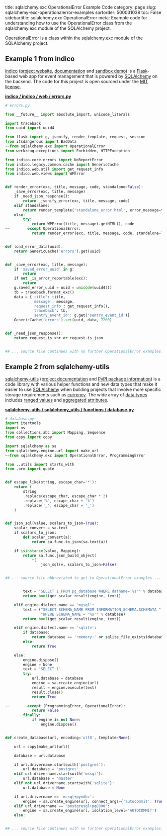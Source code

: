 title: sqlalchemy.exc OperationalError Example Code
category: page
slug: sqlalchemy-exc-operationalerror-examples
sortorder: 500031039
toc: False
sidebartitle: sqlalchemy.exc OperationalError
meta: Example code for understanding how to use the OperationalError class from the sqlalchemy.exc module of the SQLAlchemy project.


OperationalError is a class within the sqlalchemy.exc module of the SQLAlchemy project.


## Example 1 from indico
[indico](https://github.com/indico/indico)
([project website](https://getindico.io/),
[documentation](https://docs.getindico.io/en/stable/installation/)
and [sandbox demo](https://sandbox.getindico.io/))
is a [Flask](/flask.html)-based web app for event management that is
powered by [SQLAlchemy](/sqlalchemy.html) on the backend. The code
for this project is open sourced under the
[MIT license](https://github.com/indico/indico/blob/master/LICENSE).

[**indico / indico / web / errors.py**](https://github.com/indico/indico/blob/master/indico/web/errors.py)

```python
# errors.py

from __future__ import absolute_import, unicode_literals

import traceback
from uuid import uuid4

from flask import g, jsonify, render_template, request, session
from itsdangerous import BadData
~~from sqlalchemy.exc import OperationalError
from werkzeug.exceptions import Forbidden, HTTPException

from indico.core.errors import NoReportError
from indico.legacy.common.cache import GenericCache
from indico.web.util import get_request_info
from indico.web.views import WPError


def render_error(exc, title, message, code, standalone=False):
    _save_error(exc, title, message)
    if _need_json_response():
        return _jsonify_error(exc, title, message, code)
    elif standalone:
        return render_template('standalone_error.html', error_message=title, error_description=message), code
    else:
        try:
            return WPError(title, message).getHTML(), code
~~        except OperationalError:
            return render_error(exc, title, message, code, standalone=True)


def load_error_data(uuid):
    return GenericCache('errors').get(uuid)


def _save_error(exc, title, message):
    if 'saved_error_uuid' in g:
        return
    if not _is_error_reportable(exc):
        return
    g.saved_error_uuid = uuid = unicode(uuid4())
    tb = traceback.format_exc()
    data = {'title': title,
            'message': message,
            'request_info': get_request_info(),
            'traceback': tb,
            'sentry_event_id': g.get('sentry_event_id')}
    GenericCache('errors').set(uuid, data, 7200)


def _need_json_response():
    return request.is_xhr or request.is_json


## ... source file continues with no further OperationalError examples...

```


## Example 2 from sqlalchemy-utils
[sqlalchemy-utils](https://github.com/kvesteri/sqlalchemy-utils)
([project documentation](https://sqlalchemy-utils.readthedocs.io/en/latest/)
and
[PyPI package information](https://pypi.org/project/SQLAlchemy-Utils/))
is a code library with various helper functions and new data types
that make it easier to use [SQLAlchemy](/sqlalchemy.html) when building
projects that involve more specific storage requirements such as
[currency](https://sqlalchemy-utils.readthedocs.io/en/latest/data_types.html#module-sqlalchemy_utils.types.currency).
The wide array of
[data types](https://sqlalchemy-utils.readthedocs.io/en/latest/data_types.html)
includes [ranged values](https://sqlalchemy-utils.readthedocs.io/en/latest/range_data_types.html)
and [aggregated attributes](https://sqlalchemy-utils.readthedocs.io/en/latest/aggregates.html).

[**sqlalchemy-utils / sqlalchemy_utils / functions / database.py**](https://github.com/kvesteri/sqlalchemy-utils/blob/master/sqlalchemy_utils/functions/database.py)

```python
# database.py
import itertools
import os
from collections.abc import Mapping, Sequence
from copy import copy

import sqlalchemy as sa
from sqlalchemy.engine.url import make_url
~~from sqlalchemy.exc import OperationalError, ProgrammingError

from ..utils import starts_with
from .orm import quote


def escape_like(string, escape_char='*'):
    return (
        string
        .replace(escape_char, escape_char * 2)
        .replace('%', escape_char + '%')
        .replace('_', escape_char + '_')
    )


def json_sql(value, scalars_to_json=True):
    scalar_convert = sa.text
    if scalars_to_json:
        def scalar_convert(a):
            return sa.func.to_json(sa.text(a))

    if isinstance(value, Mapping):
        return sa.func.json_build_object(
            *(
                json_sql(v, scalars_to_json=False)


## ... source file abbreviated to get to OperationalError examples ...


        text = "SELECT 1 FROM pg_database WHERE datname='%s'" % database
        return bool(get_scalar_result(engine, text))

    elif engine.dialect.name == 'mysql':
        text = ("SELECT SCHEMA_NAME FROM INFORMATION_SCHEMA.SCHEMATA "
                "WHERE SCHEMA_NAME = '%s'" % database)
        return bool(get_scalar_result(engine, text))

    elif engine.dialect.name == 'sqlite':
        if database:
            return database == ':memory:' or sqlite_file_exists(database)
        else:
            return True

    else:
        engine.dispose()
        engine = None
        text = 'SELECT 1'
        try:
            url.database = database
            engine = sa.create_engine(url)
            result = engine.execute(text)
            result.close()
            return True

~~        except (ProgrammingError, OperationalError):
            return False
        finally:
            if engine is not None:
                engine.dispose()


def create_database(url, encoding='utf8', template=None):

    url = copy(make_url(url))

    database = url.database

    if url.drivername.startswith('postgres'):
        url.database = 'postgres'
    elif url.drivername.startswith('mssql'):
        url.database = 'master'
    elif not url.drivername.startswith('sqlite'):
        url.database = None

    if url.drivername == 'mssql+pyodbc':
        engine = sa.create_engine(url, connect_args={'autocommit': True})
    elif url.drivername == 'postgresql+pg8000':
        engine = sa.create_engine(url, isolation_level='AUTOCOMMIT')
    else:


## ... source file continues with no further OperationalError examples...

```

